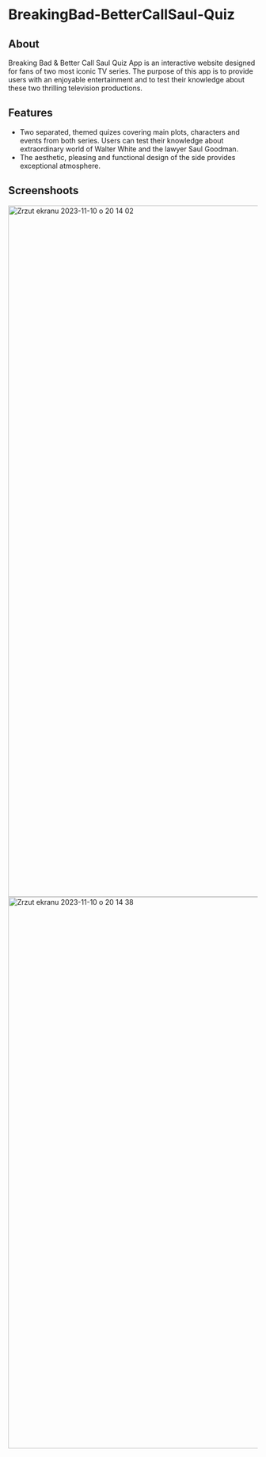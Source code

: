 # BreakingBad-BetterCallSaul-Quiz

## About 

Breaking Bad & Better Call Saul Quiz App is an interactive website designed for fans of two most iconic TV series. The purpose of this app is to provide users with an enjoyable entertainment and to test their knowledge about these two thrilling television productions. 

## Features 

- Two separated, themed quizes covering main plots, characters and events from both series. Users can test their knowledge about extraordinary world of Walter White and the lawyer Saul Goodman.
- The aesthetic, pleasing and functional design of the side provides exceptional atmosphere.

## Screenshoots

<img width="1396" alt="Zrzut ekranu 2023-11-10 o 20 14 02" src="https://github.com/kacperlaudanski/BreakingBad-BetterCallSaul-Quiz/assets/107647375/90c7b5a4-df4d-45ac-8e81-011f063eee07">

<img width="1114" alt="Zrzut ekranu 2023-11-10 o 20 14 38" src="https://github.com/kacperlaudanski/BreakingBad-BetterCallSaul-Quiz/assets/107647375/1d506030-6868-4afa-b2c1-03cb04428b79">


